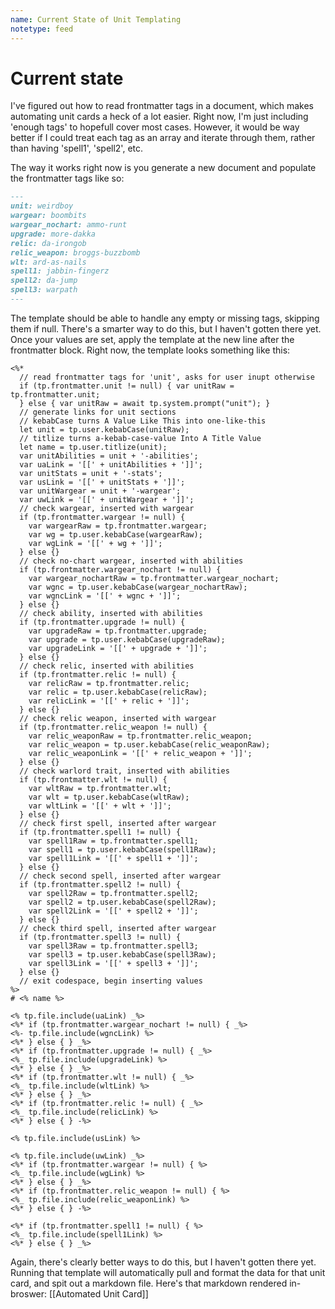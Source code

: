 ```yaml
---
name: Current State of Unit Templating
notetype: feed
---
```


# Current state
I've figured out how to read frontmatter tags in a document, which makes automating unit cards a heck of a lot easier. Right now, I'm just including 'enough tags' to hopefull cover most cases. However, it would be way better if I could treat each tag as an array and iterate through them, rather than having 'spell1', 'spell2', etc.

The way it works right now is you generate a new document and populate the frontmatter tags like so:
```md
---
unit: weirdboy
wargear: boombits
wargear_nochart: ammo-runt
upgrade: more-dakka
relic: da-irongob
relic_weapon: broggs-buzzbomb
wlt: ard-as-nails
spell1: jabbin-fingerz
spell2: da-jump
spell3: warpath
---

```

The template should be able to handle any empty or missing tags, skipping them if null. There's a smarter way to do this, but I haven't gotten there yet. Once your values are set, apply the template at the new line after the frontmatter block. Right now, the template looks something like this:

```
<%*
  // read frontmatter tags for 'unit', asks for user inupt otherwise
  if (tp.frontmatter.unit != null) { var unitRaw = tp.frontmatter.unit;
  } else { var unitRaw = await tp.system.prompt("unit"); }
  // generate links for unit sections
  // kebabCase turns A Value Like This into one-like-this
  let unit = tp.user.kebabCase(unitRaw);
  // titlize turns a-kebab-case-value Into A Title Value
  let name = tp.user.titlize(unit);
  var unitAbilities = unit + '-abilities';
  var uaLink = '[[' + unitAbilities + ']]';
  var unitStats = unit + '-stats';
  var usLink = '[[' + unitStats + ']]';
  var unitWargear = unit + '-wargear';
  var uwLink = '[[' + unitWargear + ']]';
  // check wargear, inserted with wargear
  if (tp.frontmatter.wargear != null) {
  	var wargearRaw = tp.frontmatter.wargear;
	var wg = tp.user.kebabCase(wargearRaw);
	var wgLink = '[[' + wg + ']]';
  } else {}
  // check no-chart wargear, inserted with abilities
  if (tp.frontmatter.wargear_nochart != null) {
  	var wargear_nochartRaw = tp.frontmatter.wargear_nochart;
	var wgnc = tp.user.kebabCase(wargear_nochartRaw);
	var wgncLink = '[[' + wgnc + ']]';
  } else {}
  // check ability, inserted with abilities
  if (tp.frontmatter.upgrade != null) {
  	var upgradeRaw = tp.frontmatter.upgrade;
	var upgrade = tp.user.kebabCase(upgradeRaw);
	var upgradeLink = '[[' + upgrade + ']]';
  } else {}
  // check relic, inserted with abilities
  if (tp.frontmatter.relic != null) {
  	var relicRaw = tp.frontmatter.relic;
	var relic = tp.user.kebabCase(relicRaw);
	var relicLink = '[[' + relic + ']]';
  } else {}
  // check relic weapon, inserted with wargear
  if (tp.frontmatter.relic_weapon != null) {
  	var relic_weaponRaw = tp.frontmatter.relic_weapon;
	var relic_weapon = tp.user.kebabCase(relic_weaponRaw);
	var relic_weaponLink = '[[' + relic_weapon + ']]';
  } else {}
  // check warlord trait, inserted with abilities
  if (tp.frontmatter.wlt != null) {
  	var wltRaw = tp.frontmatter.wlt;
	var wlt = tp.user.kebabCase(wltRaw);
	var wltLink = '[[' + wlt + ']]';
  } else {}
  // check first spell, inserted after wargear
  if (tp.frontmatter.spell1 != null) {
  	var spell1Raw = tp.frontmatter.spell1;
	var spell1 = tp.user.kebabCase(spell1Raw);
	var spell1Link = '[[' + spell1 + ']]';
  } else {}
  // check second spell, inserted after wargear
  if (tp.frontmatter.spell2 != null) {
  	var spell2Raw = tp.frontmatter.spell2;
	var spell2 = tp.user.kebabCase(spell2Raw);
	var spell2Link = '[[' + spell2 + ']]';
  } else {}
  // check third spell, inserted after wargear
  if (tp.frontmatter.spell3 != null) {
  	var spell3Raw = tp.frontmatter.spell3;
	var spell3 = tp.user.kebabCase(spell3Raw);
	var spell3Link = '[[' + spell3 + ']]';
  } else {}
  // exit codespace, begin inserting values
%>  
# <% name %>

<% tp.file.include(uaLink) _%>
<%* if (tp.frontmatter.wargear_nochart != null) { _%>
<%- tp.file.include(wgncLink) %>
<%* } else { } _%>
<%* if (tp.frontmatter.upgrade != null) { _%>
<%_ tp.file.include(upgradeLink) %>
<%* } else { } _%>
<%* if (tp.frontmatter.wlt != null) { _%>
<%_ tp.file.include(wltLink) %>
<%* } else { } _%>
<%* if (tp.frontmatter.relic != null) { _%>
<%_ tp.file.include(relicLink) %>
<%* } else { } -%>

<% tp.file.include(usLink) %>

<% tp.file.include(uwLink) _%>
<%* if (tp.frontmatter.wargear != null) { %>
<%_ tp.file.include(wgLink) %>
<%* } else { } _%>
<%* if (tp.frontmatter.relic_weapon != null) { %>
<%_ tp.file.include(relic_weaponLink) %>
<%* } else { } -%>

<%* if (tp.frontmatter.spell1 != null) { %>
<%_ tp.file.include(spell1Link) %>
<%* } else { } _%>
```

Again, there's clearly better ways to do this, but I haven't gotten there yet. Running that template will automatically pull and format the data for that unit card, and spit out a markdown file. Here's that markdown rendered in-broswer: [[Automated Unit Card]]